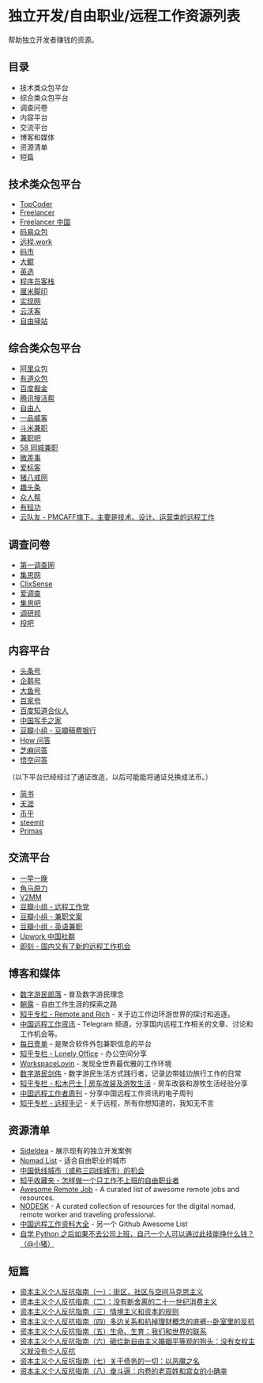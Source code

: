# 独立开发/自由职业/远程工作资源列表

帮助独立开发者赚钱的资源。

## 目录

+   技术类众包平台
+   综合类众包平台
+   调查问卷
+   内容平台
+   交流平台
+   博客和媒体
+   资源清单
+   短篇

## 技术类众包平台

*   [TopCoder](https://www.topcoder.com/)
*   [Freelancer](https://www.freelancer.com/)
*   [Freelancer 中国](https://www.freelancer.cn/)
*   [码易众包](https://www.mayigeek.com/)
*   [远程.work](https://yuancheng.work/)
*   [码市](https://mart.coding.net)
*   [大鲲](https://pro.lagou.com/)
*   [英选](https://www.linktion.cn/ )
*   [程序员客栈](https://www.proginn.com/)
*   [厘米脚印](http://www.limijiaoyin.com/)
*   [实现网](http://shixian.com/)
*   [云沃客](https://www.clouderwork.com/)
*   [自由驿站](https://ziyouyizhan.com/)

## 综合类众包平台

*   [阿里众包](https://m.taobao.com/job/cloud-work/index.html)
*   [有道众包](http://zb.youdao.com/)
*   [百度掘金](http://juejin.baidu.com/)
*   [腾讯搜活帮](https://soho.qq.com)
*   [自由人](http://www.freemancn.com/)
*   [一品威客](http://zt.epwk.com/)
*   [斗米兼职](http://www.doumi.com/)
*   [兼职吧](http://www.jianzhi8.com/)
*   [58 同城兼职](https://bj.58.com/jianzhi.shtml)
*   [微差事](http://www.weichaishi.com/)
*   [爱标客](http://mp.iflytek.com/)
*   [猪八戒网](https://beijing.zbj.com/)
*   [趣头条](https://mp.qutoutiao.net)
*   [众人帮](http://www.jianzhiku.com/)
*   [有轻功](http://www.youqinggong.com/)
*   [云队友 - PMCAFF旗下，主要是技术、设计、运营类的远程工作](https://www.nework360.com/) 

## 调查问卷

*   [第一调查网](http://www.1diaocha.com/)
*   [集思网](https://www.opinionworld.cn/zh-cn)
*   [ClixSense](https://www.clixsense.com/)
*   [爱调查](http://www.52survey.com/index.mdq)
*   [集思吧](https://www.jisibar.com/)
*   [调研邦](http://www.diaoyanbang.net/)
*   [投吧](http://www.votebar.com/)

## 内容平台

*   [头条号](https://mp.toutiao.com)
*   [企鹅号](https://om.qq.com)
*   [大鱼号](https://mp.dayu.com)
*   [百家号](https://baijiahao.baidu.com)
*   [百度知道合伙人](https://zhidao.baidu.com/home/partnerhome)
*   [中国写手之家](http://www.xs91.net/)
*   [豆瓣小组 - 豆瓣稿费银行](https://www.douban.com/group/TGYGXZ/)
*   [How 问答](http://www.prettyyes.com/)
*   [芝麻问答](https://www.zhimawenda.com/)
*   [悟空问答](https://www.wukong.com/)

（以下平台已经经过了通证改造，以后可能能将通证兑换成法币。）

*   [简书](https://www.jianshu.com/)
*   [天涯](http://focus.tianya.cn/)
*   [币乎](https://bihu.com/)
*   [steemit](https://steemit.com/)
*   [Primas](https://primas.io/)

## 交流平台

*   [一早一晚](http://yizaoyiwan.com/)
*   [角马原力](http://www.gnuforce.com/community)
*   [V2MM](https://v2mm.tech/)
*   [豆瓣小组 - 远程工作党](https://www.douban.com/group/freejobs/)
*   [豆瓣小组 - 兼职文案](https://www.douban.com/group/292715/)
*   [豆瓣小组 - 英语兼职](https://www.douban.com/group/524795/)
*   [Upwork 中国社群](https://www.kancloud.cn/jielinko/upwork-bbs/380491)
*   [即刻 - 国内又有了新的远程工作机会](http://m.ruguoapp.com/topics/58a12fe772a4680014bdee24)

## 博客和媒体

*   [数字游民部落](https://jarodise.com/) - 普及数字游民理念
*   [朝露](http://www.littledew.com/) - 自由工作生涯的探索之路
*   [知乎专栏 - Remote and Rich](https://zhuanlan.zhihu.com/remoteandrich) - 关于边工作边环游世界的探讨和追逐。
*   [中国远程工作资讯](https://t.me/remote_cn) - Telegram 频道，分享国内远程工作相关的文章、讨论和工作机会等。
*   [每日壹单](https://mryd.freeflarum.com/) - 是聚合软件外包兼职信息的平台
*   [知乎专栏 - Lonely Office](https://zhuanlan.zhihu.com/lonelyoffice) - 办公空间分享
*   [WorkspaceLovin](https://workspacelovin.com/) - 发现全世界最优雅的工作环境
*   [数字游民剑伟](https://i.loli.net/2019/01/27/5c4d190b8b4d9.jpg) - 数字游民生活方式践行者，记录边带娃边旅行工作的日常
*   [知乎专栏 - 松木巴士 | 房车改装及游牧生活](https://zhuanlan.zhihu.com/c_155023320) - 房车改装和游牧生活经验分享
*   [中囯远程工作者周刊](https://github.com/greatghoul/remote-weekly) - 分享中国远程工作资讯的电子周刊
*   [知乎专栏 - 远程手记](https://zhuanlan.zhihu.com/yidianyidi) - 关于远程，所有你想知道的，我知无不言

## 资源清单

*   [SideIdea](http://sideidea.com/) - 展示现有的独立开发案例
*   [Nomad List](https://nomadlist.com/) - 适合自由职业的城市
*   [中国低线城市（或称三四线城市）的机会](https://github.com/xunyun/Lower-tier_Cities_in_China)
*   [知乎收藏夹 - 怎样做一个只工作不上班的自由职业者](https://www.zhihu.com/collection/215602507)
*   [Awesome Remote Job](https://github.com/lukasz-madon/awesome-remote-job) - A curated list of awesome remote jobs and resources.
*   [NODESK](https://nodesk.co/) - A curated collection of resources for the digital nomad, remote worker and traveling professional.
*   [中国远程工作资料大全](https://github.com/greatghoul/remote-working) - 另一个 Github Awesome List
*   [自学 Python 之后如果不去公司上班，自己一个人可以通过此技能挣什么钱？（@小猪）](docs/自学%20Python%20之后如果不去公司上班，自己一个人可以通过此技能挣什么钱？.md)

## 短篇

+   [资本主义个人反抗指南（一）：街区，社区与空间马克思主义](https://www.douban.com/note/573801896/)
+   [资本主义个人反抗指南（二）：没有断舍离的二十一世纪消费主义](https://www.douban.com/note/577724310/)
+   [资本主义个人反抗指南（三）情境主义和资本的规则](https://www.douban.com/note/578752032/)
+   [资本主义个人反抗指南（四）多边关系和扒掉理财概念的底裤--卧室里的反抗](https://www.douban.com/note/578772131/)
+   [资本主义个人反抗指南（五）生命、生育：我们和世界的联系](https://www.douban.com/note/581214792/)
+   [资本主义个人反抗指南（六）砸烂新自由主义婚姻平等观的狗头：没有女权主义就没有个人反抗](https://www.douban.com/note/582876902/)
+   [资本主义个人反抗指南（七）关于债务的一切：以恶魔之名](https://www.douban.com/note/691925845/)
+   [资本主义个人反抗指南（八）奋斗逼：内卷的老百姓和宫女的小确幸](https://www.douban.com/note/709082357/)
